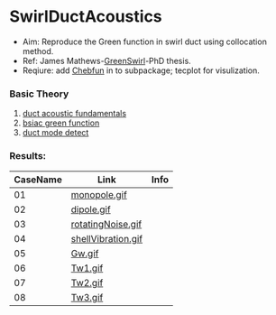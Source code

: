 # SwirlDuctAcoustics
- Aim: Reproduce the Green function in swirl duct using collocation method.
- Ref: James Mathews-[GreenSwirl](https://www.jamesrmathews.co.uk/greenswirl/)-PhD thesis.
- Reqiure: add [Chebfun](https://github.com/chebfun/chebfun) in to subpackage; tecplot for visulization.


### Basic Theory
1. [duct acoustic fundamentals](https://github.com/jiaqiwang969/fundamentalsOfDuctAcoustics)
2. [bsiac green function](https://github.com/jiaqiwang969/UniformflowGreenFun)
3. [duct mode detect](https://github.com/jiaqiwang969/ductModeVplot)


### Results:
| CaseName  | Link   | Info   |
| ---|--------|------- |
| 01 |  [monopole.gif](https://github.com/jiaqiwang969/SwirlDuctAcoustics/tree/main/results/monopole.gif) |  |
| 02 |  [dipole.gif](https://github.com/jiaqiwang969/SwirlDuctAcoustics/tree/main/results/dipole.gif) |  |
| 03 |  [rotatingNoise.gif](https://github.com/jiaqiwang969/SwirlDuctAcoustics/tree/main/results/rotatingNoise.gif) |  
| 04 |  [shellVibration.gif](https://github.com/jiaqiwang969/SwirlDuctAcoustics/tree/main/results/shellVibration.gif) |  |
| 05 |  [Gw.gif](https://github.com/jiaqiwang969/SwirlDuctAcoustics/tree/main/results/Gw.gif) |  |
| 06 |  [Tw1.gif](https://github.com/jiaqiwang969/SwirlDuctAcoustics/tree/main/results/Tw1.gif) |  |
| 07 |  [Tw2.gif](https://github.com/jiaqiwang969/SwirlDuctAcoustics/tree/main/results/Tw2.gif) |  |
| 08 |  [Tw3.gif](https://github.com/jiaqiwang969/SwirlDuctAcoustics/tree/main/results/Tw3.gif) |  |
